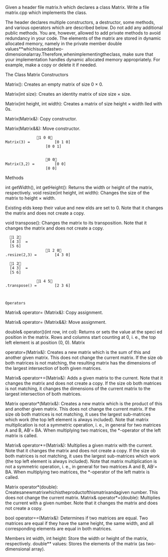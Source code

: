  Given a header file matrix.h which declares a class Matrix. Write a  file matrix.cpp which implements the class.


The header declares multiple constructors, a destructor, some methods, and various operators which are described below. Do not add any additional public methods. You are, however, allowed to add private methods to avoid redundancy in your code.
The elements of the matrix are stored in dynamic allocated memory, namely in the private member double values**whichisusedastwo-dimensionalarray.Therefore,whenimplementingtheclass, make sure that your implementation handles dynamic allocated memory appropriately. For example, make a copy or delete it if needed.


The Class Matrix Constructors


Matrix(): Creates an empty matrix of size 0 × 0.

Matrix(int size): Creates an identity matrix of size size × size.


Matrix(int height, int width): Creates a matrix of size height × width  lled with 0s. 

Matrix(Matrix&): Copy constructor.


Matrix(Matrix&&): Move constructor.




			 	  1 0 0
	Matrix(3) = 		  [0 1 0]
			          [0 0 1]
			              
			              
			       	  0 0
	Matrix(3,2) = 		  [0 0]
			          [0 0]
			              
			              
Methods 
			              
int getWidth(), int getHeight(): Returns the width or height of the matrix, respectively. void resize(int height, int width): Changes the size of the matrix to height × width.

 Existing  elds keep their value and new  elds are set to 0. Note that it changes the matrix and
does not create a copy.


void transpose(): Changes the matrix to its transposition. Note that it changes the matrix and
does not create a copy.


	  1 2
	  [4 3]  =
	  [5 6]		              		              
			       	  1 2 0
	.resize(2,3) = 		  [4 3 0]
	
	  1 2
	  [4 3]  = 
	  [5 6]
			
				  1 4 5
	.transpose() = 		  [2 3 6]              
	
	
	
	Operators
	
Matrix& operator= (Matrix&): Copy assignment.

Matrix& operator= (Matrix&&): Move assignment.

double& operator()(int row, int col): Returns or sets the value at the speci ed position in
the matrix. Rows and columns start counting at 0, i. e., the top left element is at position (0, 0). Matrix 

operator+(Matrix&): Creates a new matrix which is the sum of this and another given matrix. This does not change the current matrix. If the size ob both matrices is not matching, the
resulting matrix has the dimensions of the largest intersection of both given matrices.

Matrix& operator+=(Matrix&): Adds a given matrix to the current. Note that it changes the matrix and does not create a copy. If the size ob both matrices is not matching, it changes the
dimensions of the current matrix to the largest intersection of both matrices.

Matrix operator*(Matrix&): Creates a new matrix which is the product of this and another given matrix. This does not change the current matrix. If the size ob both matrices is not matching, it uses the largest sub-matrices which work (the top left element is always included).
Note that matrix multiplication is not a symmetric operation, i. e., in general for two matrices A and B, AB ̸= BA. When multiplying two matrices, the *-operator of the left matrix is called.


Matrix& operator*=(Matrix&): Multiplies a given matrix with the current. Note that it changes the matrix and does not create a copy. If the size ob both matrices is not matching, it uses the largest sub-matrices which work (the top left element is always included).
Note that matrix multiplication is not a symmetric operation, i. e., in general for two matrices A and B, AB ̸= BA. When multiplying two matrices, the *-operator of the left matrix is called.


Matrix operator*(double): Createsanewmatrixwhichistheproductofthismatrixandagiven number. This does not change the current matrix.
Matrix& operator*=(double): Multiplies the current with a given number. Note that it changes the matrix and does not create a copy.



bool operator==(Matrix&): Determines if two matrices are equal. Two matrices are equal if they have the same height, the same width, and all corresponding elements are equal in both matrices.

Members
int width, int height: Store the width or height of the matrix, respectively.
double** values: Stores the elements of the matrix (as two-dimensional array).


